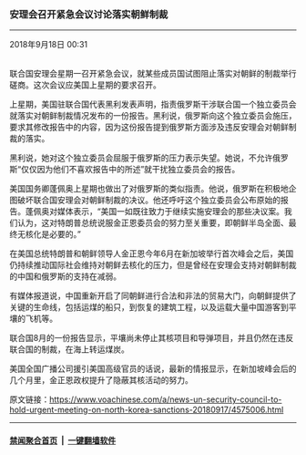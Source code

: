 ### 安理会召开紧急会议讨论落实朝鲜制裁
------------------------

<div class="published">
 <span class="date" title="中国时间">
  <time datetime="2018-09-18T00:31:21+08:00">
   2018年9月18日 00:31
  </time>
 </span>
</div>
<br/>
<div class="wsw">
 <p>
  联合国安理会星期一召开紧急会议，就某些成员国试图阻止落实对朝鲜的制裁举行磋商。这次会议应美国上星期的要求召开。
 </p>
 <p>
  上星期，美国驻联合国代表黑利发表声明，指责俄罗斯干涉联合国一个独立委员会就落实对朝鲜制裁情况发布的一份报告。黑利说，俄罗斯向这个独立委员会施压，要求其修改报告中的内容，因为这份报告提到俄罗斯方面涉及违反安理会对朝鲜制裁的落实。
 </p>
 <p>
  黑利说，她对这个独立委员会屈服于俄罗斯的压力表示失望。她说，不允许俄罗斯“仅仅因为他们不喜欢报告中的所述”就干扰独立委员会的报告。
 </p>
 <p>
  美国国务卿蓬佩奥上星期也做出了对俄罗斯的类似指责。他说，俄罗斯在积极地企图破坏联合国安理会对朝鲜制裁的决议。他还呼吁这个独立委员会公布原始的报告。蓬佩奥对媒体表示，“美国一如既往致力于继续实施安理会的那些决议案。我们认为，这对特朗普总统说服金正恩委员会的努力至关重要，即朝鲜半岛全面、最终无核化是必要的。”
 </p>
 <p>
  在美国总统特朗普和朝鲜领导人金正恩今年6月在新加坡举行首次峰会之后，美国仍持续推动国际社会维持对朝鲜去核化的压力，但是曾经在安理会支持对朝鲜制裁的中国和俄罗斯的支持在减弱。
 </p>
 <p>
  有媒体报道说，中国重新开启了同朝鲜进行合法和非法的贸易大门，向朝鲜提供了关键的生命线，包括运煤的船只，到恢复的建筑工程，以及运载大量中国游客到平壤的飞机等。
 </p>
 <p>
  联合国8月的一份报告显示，平壤尚未停止其核项目和导弹项目，并且仍然在违反联合国的制裁，在海上转运煤炭。
 </p>
 <p>
  美国全国广播公司援引美国高级官员的话说，最新的情报显示，在新加坡峰会后的几个月里，金正恩政权提升了隐蔽其核活动的努力。
 </p>
</div>

原文链接：https://www.voachinese.com/a/news-un-security-council-to-hold-urgent-meeting-on-north-korea-sanctions-20180917/4575006.html


------------------------
#### [禁闻聚合首页](https://github.com/gfw-breaker/banned-news/blob/master/README.md) &nbsp;|&nbsp;  [一键翻墙软件](https://github.com/gfw-breaker/nogfw/blob/master/README.md)